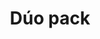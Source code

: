 ---
title: Dúo pack
date: 
draft: false

# descripcion
description : La promo incluye 2 pares de aros surtidos en plata 925. Traba con mariposita. Ositos, honguitos, flores, mariposas, ranitas y patitos súper divertidos!

materials: Plata 925

color: 

dimensions: 

code: 99-99-1152

type: "Promos"

categories: []

price: $1.120,00

price_eftvo: $500,00

# Images
# first image will be shown in the product page
images:
  # - image: "images/path_to_image"
  # La ubicacion de las imagenes es imagenes/Promos/Promos.Promo/99-99-1152-duo-pack
  - image: "./images/promos/promo/99-99-1152-navidad-aros-ninias-.jpg"
---